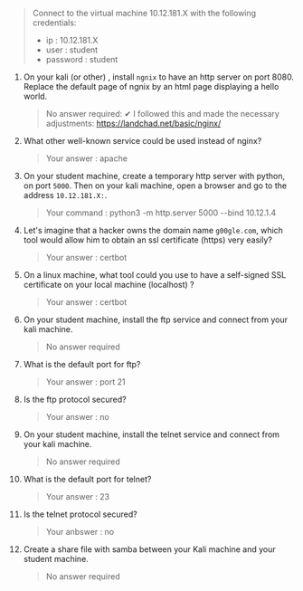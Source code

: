 > Connect to the virtual machine 10.12.181.X with the following credentials:  
> * ip : 10.12.181.X  
> * user : student  
> * password : student  

1.  On your kali (or other) , install ``ngnix`` to have an http server on port 8080. Replace the default page of ngnix by an html page displaying a hello world.
    > No answer required: ✔ I followed this and made the necessary adjustments: https://landchad.net/basic/nginx/

1. What other well-known service could be used instead of nginx? 
    > Your answer : apache

1. On your student machine, create a temporary http server with python, on port ``5000``. Then on your kali machine, open a browser and go to the address ``10.12.181.X:``.
    > Your command : python3 -m http.server 5000 --bind 10.12.1.4

1. Let's imagine that a hacker owns the domain name ``g00gle.com``, which tool would allow him to obtain an ssl certificate (https) very easily?
    > Your answer : certbot

1. On a linux machine, what tool could you use to have a self-signed SSL certificate on your local machine (localhost) ? 
    > Your answer : certbot

1. On your student machine, install the ftp service and connect from your kali machine.
    > No answer required

1. What is the default port for ftp? 
    > Your answer : port 21

1. Is the ftp protocol secured?
    > Your answer : no

1. On your student machine, install the telnet service and connect from your kali machine.
    > No answer required

1. What is the default port for telnet? 
    > Your answer : 23

1. Is the telnet protocol secured?
    > Your anbswer : no
    
1. Create a share file with samba between your Kali machine and your student machine.
    > No answer required






